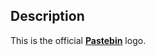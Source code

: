 ## Description

This is the official **[Pastebin](https://pastebin.com "Visit pastebin.com")** logo.